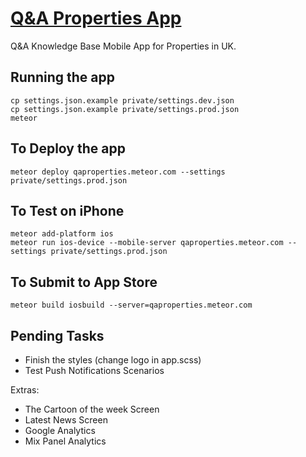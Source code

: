 # [Q&A Properties App](http://qaproperties.meteor.com/)

Q&A Knowledge Base Mobile App for Properties in UK.

## Running the app

```
cp settings.json.example private/settings.dev.json
cp settings.json.example private/settings.prod.json
meteor
```

## To Deploy the app

```
meteor deploy qaproperties.meteor.com --settings private/settings.prod.json
```

## To Test on iPhone

```
meteor add-platform ios
meteor run ios-device --mobile-server qaproperties.meteor.com --settings private/settings.prod.json
```

## To Submit to App Store

```
meteor build iosbuild --server=qaproperties.meteor.com
```

## Pending Tasks

- Finish the styles (change logo in app.scss)
- Test Push Notifications Scenarios


Extras:

- The Cartoon of the week Screen
- Latest News Screen
- Google Analytics
- Mix Panel Analytics




